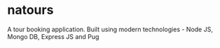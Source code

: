 # natours

A tour booking application. Built using modern technologies - Node JS, Mongo DB, Express JS and Pug
